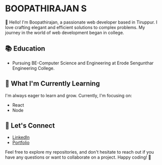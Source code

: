 # BOOPATHIRAJAN S

👋 Hello! I'm Boopathirajan, a passionate web developer based in Tiruppur. I love crafting elegant and efficient solutions to complex problems. My journey in the world of web development began in college.

## 📚 Education

- Pursuing BE-Computer Science and Engineering at Erode Sengunthar Engineering College.

## 🌱 What I'm Currently Learning

I'm always eager to learn and grow. Currently, I'm focusing on:

- React
- Node

## 🤝 Let's Connect

- [LinkedIn](https://www.linkedin.com/in/boopathirajan2003/)
- [Portfolio](http://boopathirajan.onrender.com/)

Feel free to explore my repositories, and don't hesitate to reach out if you have any questions or want to collaborate on a project. Happy coding! 🚀
